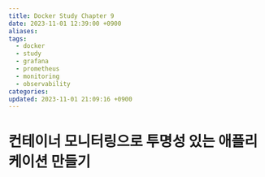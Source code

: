 ```yaml
---
title: Docker Study Chapter 9
date: 2023-11-01 12:39:00 +0900
aliases: 
tags:
  - docker
  - study
  - grafana
  - prometheus
  - monitoring
  - observability
categories: 
updated: 2023-11-01 21:09:16 +0900
---
```


# 컨테이너 모니터링으로 투명성 있는 애플리케이션 만들기

